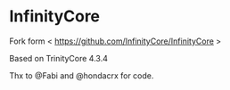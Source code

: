InfinityCore
============

Fork form < https://github.com/InfinityCore/InfinityCore >

Based on TrinityCore 4.3.4

Thx to @Fabi and @hondacrx for code.
